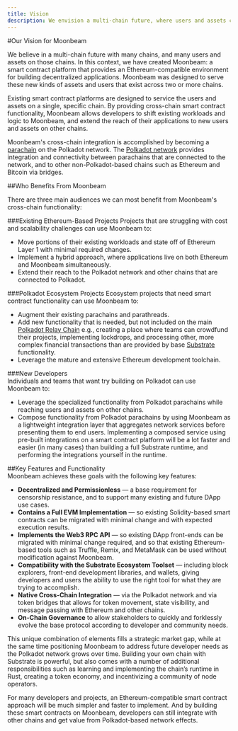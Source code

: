 ```yaml
---
title: Vision
description: We envision a multi-chain future, where users and assets can move freely across chains
---
```


#Our Vision for Moonbeam

We believe in a multi-chain future with many chains, and many users and assets on those chains. In this context, we have created Moonbeam: a smart contract platform that provides an Ethereum-compatible environment for building decentralized applications. Moonbeam was designed to serve these new kinds of assets and users that exist across two or more chains.

Existing smart contract platforms are designed to service the users and assets on a single, specific chain.  By providing cross-chain smart contract functionality, Moonbeam allows developers to shift existing workloads and logic to Moonbeam, and extend the reach of their applications to new users and assets on other chains.

Moonbeam's cross-chain integration is accomplished by becoming a [parachain](/resources/glossary/#parachains) on the Polkadot network.  The [Polkadot network](/resources/glossary/#polkadot) provides integration and connectivity between parachains that are connected to the network, and to other non-Polkadot-based chains such as Ethereum and Bitcoin via bridges.

##Who Benefits From Moonbeam

There are three main audiences we can most benefit from Moonbeam's cross-chain functionality:

###Existing Ethereum-Based Projects
Projects that are struggling with cost and scalability challenges can use Moonbeam to:  
* Move portions of their existing workloads and state off of Ethereum Layer 1 with minimal required changes.  
* Implement a hybrid approach, where applications live on both Ethereum and Moonbeam simultaneously.  
* Extend their reach to the Polkadot network and other chains that are connected to Polkadot.  

###Polkadot Ecosystem Projects
Ecosystem projects that need smart contract functionality can use Moonbeam to:  
* Augment their existing parachains and parathreads.  
* Add new functionality that is needed, but not included on the main [Polkadot Relay Chain](/resources/glossary/#relay-chain) e.g., creating a place where teams can crowdfund their projects, implementing lockdrops, and processing other, more complex financial transactions than are provided by base [Substrate](/resources/glossary/#substrate) functionality.  
* Leverage the mature and extensive Ethereum development toolchain.  

###New Developers  
Individuals and teams that want try building on Polkadot can use Moonbeam to:  
* Leverage the specialized functionality from Polkadot parachains while reaching users and assets on other chains.  
* Compose functionality from Polkadot parachains by using Moonbeam as a lightweight integration layer that aggregates network services before presenting them to end users. Implementing a composed service using pre-built integrations on a smart contract platform will be a lot faster and easier (in many cases) than building a full Substrate runtime, and performing the integrations yourself in the runtime.  

##Key Features and Functionality  
Moonbeam achieves these goals with the following key features:  
* **Decentralized and Permissionless** — a base requirement for censorship resistance, and to support many existing and future DApp use cases.  
* **Contains a Full EVM Implementation** — so existing Solidity-based smart contracts can be migrated with minimal change and with expected execution results.  
* **Implements the Web3 RPC API** — so existing DApp front-ends can be migrated with minimal change required, and so that existing Ethereum-based tools such as Truffle, Remix, and MetaMask can be used without modification against Moonbeam.  
* **Compatibility with the Substrate Ecosystem Toolset** — including block explorers, front-end development libraries, and wallets, giving developers and users the ability to use the right tool for what they are trying to accomplish.  
* **Native Cross-Chain Integration** — via the Polkadot network and via token bridges that allows for token movement, state visibility, and message passing with Ethereum and other chains.  
* **On-Chain Governance** to allow stakeholders to quickly and forklessly evolve the base protocol according to developer and community needs.  

This unique combination of elements fills a strategic market gap, while at the same time positioning Moonbeam to address future developer needs as the Polkadot network grows over time.  Building your own chain with Substrate is powerful, but also comes with a number of additional responsibilities such as learning and implementing the chain’s runtime in Rust, creating a token economy, and incentivizing a community of node operators.

For many developers and projects, an Ethereum-compatible smart contract approach will be much simpler and faster to implement.  And by building these smart contracts on Moonbeam, developers can still integrate with other chains and get value from Polkadot-based network effects.
